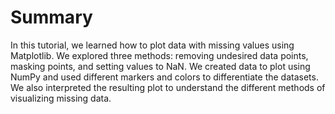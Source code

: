 # Summary

In this tutorial, we learned how to plot data with missing values using Matplotlib. We explored three methods: removing undesired data points, masking points, and setting values to NaN. We created data to plot using NumPy and used different markers and colors to differentiate the datasets. We also interpreted the resulting plot to understand the different methods of visualizing missing data.
